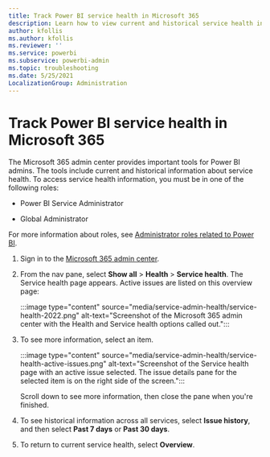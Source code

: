 ```yaml
---
title: Track Power BI service health in Microsoft 365
description: Learn how to view current and historical service health in the Microsoft 365 admin center.
author: kfollis
ms.author: kfollis
ms.reviewer: ''
ms.service: powerbi
ms.subservice: powerbi-admin
ms.topic: troubleshooting
ms.date: 5/25/2021
LocalizationGroup: Administration
---
```


# Track Power BI service health in Microsoft 365

The Microsoft 365 admin center provides important tools for Power BI admins. The tools include current and historical information about service health. To access service health information, you must be in one of the following roles:

* Power BI Service Administrator

* Global Administrator

For more information about roles, see [Administrator roles related to Power BI](../admin/service-admin-administering-power-bi-in-your-organization.md#administrator-roles-related-to-power-bi).

1. Sign in to the [Microsoft 365 admin center](https://portal.office.com/adminportal).

1. From the nav pane, select **Show all** > **Health** > **Service health**. The Service health page appears. Active issues are listed on this overview page:

    :::image type="content" source="media/service-admin-health/service-health-2022.png" alt-text="Screenshot of the Microsoft 365 admin center with the Health and Service health options called out.":::

1. To see more information, select an item.

    :::image type="content" source="media/service-admin-health/service-health-active-issues.png" alt-text="Screenshot of the Service health page with an active issue selected. The issue details pane for the selected item is on the right side of the screen.":::

    Scroll down to see more information, then close the pane when you're finished.

1. To see historical information across all services, select  **Issue history**, and then select **Past 7 days** or **Past 30 days**.

1. To return to current service health, select **Overview**.
